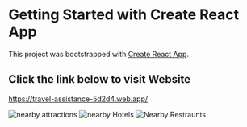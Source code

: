 # Getting Started with Create React App

This project was bootstrapped with [Create React App](https://github.com/facebook/create-react-app).

## Click the link below to visit Website

https://travel-assistance-5d2d4.web.app/

![nearby attractions](https://user-images.githubusercontent.com/52414610/158792307-a4865170-f31c-46b8-90e1-f4a00aef5613.png)
![nearby Hotels](https://user-images.githubusercontent.com/52414610/158792316-115a41da-846f-4197-b460-386215d8ff9d.png)
![Nearby Restraunts ](https://user-images.githubusercontent.com/52414610/158792321-1662107b-e898-4c54-99ce-1731280c20ba.png)
